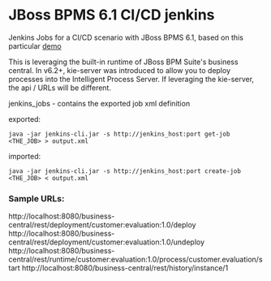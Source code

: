 JBoss BPMS 6.1 CI/CD jenkins
===

Jenkins Jobs for a CI/CD scenario with JBoss BPMS 6.1, based on this particular [demo](https://vimeo.com/139751946)  

This is leveraging the built-in runtime of JBoss BPM Suite's business central.  In v6.2+, kie-server was introduced to allow you to deploy processes into the Intelligent Process Server.  If leveraging the kie-server, the api / URLs will be different.

jenkins_jobs - contains the exported job xml definition  

exported:  
    
    java -jar jenkins-cli.jar -s http://jenkins_host:port get-job <THE_JOB> > output.xml

imported:
    
    java -jar jenkins-cli.jar -s http://jenkins_host:port create-job <THE_JOB> < output.xml
    

### Sample URLs:
http://localhost:8080/business-central/rest/deployment/customer:evaluation:1.0/deploy
http://localhost:8080/business-central/rest/deployment/customer:evaluation:1.0/undeploy
http://localhost:8080/business-central/rest/runtime/customer:evaluation:1.0/process/customer.evaluation/start 
http://localhost:8080/business-central/rest/history/instance/1
    